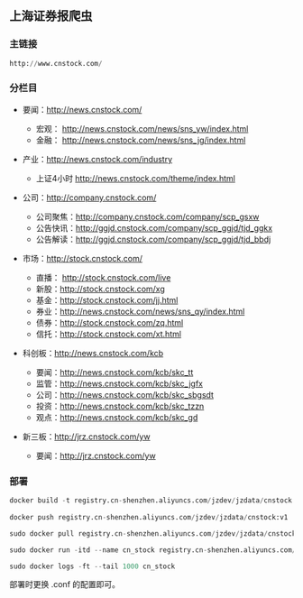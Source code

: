 ## 上海证券报爬虫 

###  主链接 
```python
http://www.cnstock.com/
```

### 分栏目

- 要闻：http://news.cnstock.com/
    - 宏观： http://news.cnstock.com/news/sns_yw/index.html
    - 金融： http://news.cnstock.com/news/sns_jg/index.html

- 产业：http://news.cnstock.com/industry
    - 上证4小时 http://news.cnstock.com/theme/index.html

- 公司：http://company.cnstock.com/
    - 公司聚焦：http://company.cnstock.com/company/scp_gsxw
    - 公告快讯：http://ggjd.cnstock.com/company/scp_ggjd/tjd_ggkx
    - 公告解读：http://ggjd.cnstock.com/company/scp_ggjd/tjd_bbdj

- 市场：http://stock.cnstock.com/
    - 直播： http://stock.cnstock.com/live
    - 新股：http://stock.cnstock.com/xg
    - 基金：http://stock.cnstock.com/jj.html
    - 券业：http://news.cnstock.com/news/sns_qy/index.html
    - 债券：http://stock.cnstock.com/zq.html
    - 信托：http://stock.cnstock.com/xt.html

- 科创板：http://news.cnstock.com/kcb 
    - 要闻：http://news.cnstock.com/kcb/skc_tt
    - 监管：http://news.cnstock.com/kcb/skc_jgfx
    - 公司：http://news.cnstock.com/kcb/skc_sbgsdt
    - 投资：http://news.cnstock.com/kcb/skc_tzzn
    - 观点：http://news.cnstock.com/kcb/skc_gd

- 新三板：http://jrz.cnstock.com/yw 
    - 要闻：http://jrz.cnstock.com/yw
    
### 部署
```python
docker build -t registry.cn-shenzhen.aliyuncs.com/jzdev/jzdata/cnstock:v1 .
    
docker push registry.cn-shenzhen.aliyuncs.com/jzdev/jzdata/cnstock:v1

sudo docker pull registry.cn-shenzhen.aliyuncs.com/jzdev/jzdata/cnstock:v1

sudo docker run -itd --name cn_stock registry.cn-shenzhen.aliyuncs.com/jzdev/jzdata/cnstock:v1

sudo docker logs -ft --tail 1000 cn_stock
```

部署时更换 .conf 的配置即可。 
